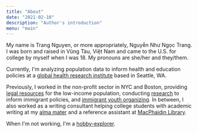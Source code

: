 ```yaml
---
title: "About"
date: "2021-02-10"
description: "Author's introduction"
menu: "main"
---
```


My name is Trang Nguyen, or more appropriately, Nguyễn Như Ngọc Trang. I was born and raised in Vũng Tàu, Việt Nam and came to the U.S. for college by myself when I was 18. My pronouns are she/her and they/them.

Currently, I'm analyzing population data to inform health and education policies at a [global health research institute](http://www.healthdata.org/) based in Seattle, WA.

Previously, I worked in the non-profit sector in NYC and Boston, providing [legal resources](https://vlpnet.org/) for the low-income population, conducting [research](https://www.aafederation.org/our-work/research-2/) to inform immigrant policies, and [immigrant youth organizing](http://www.csioboston.org/). In between, I also worked as a writing consultant helping college students with academic writing at my [alma mater](https://www.stonehill.edu/offices-and-services/cwaa/) and a reference assistant at [MacPhaidin Library](https://www.stonehill.edu/library/).

When I'm not working, I'm a [hobby-explorer](/interests/). 
 
